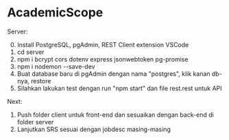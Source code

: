 # AcademicScope

Server:

0. Install PostgreSQL, pgAdmin, REST Client extension VSCode
1. cd server
2. npm i bcrypt cors dotenv express jsonwebtoken pg-promise
3. npm i nodemon --save-dev
4. Buat database baru di pgAdmin dengan nama "postgres", klik kanan db-nya, restore
5. Silahkan lakukan test dengan run "npm start" dan file rest.rest untuk API

Next:
1. Push folder client untuk front-end dan sesuaikan dengan back-end di folder server
2. Lanjutkan SRS sesuai dengan jobdesc masing-masing
